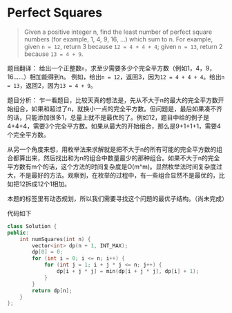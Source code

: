 # Perfect Squares

> Given a positive integer n, find the least number of perfect square numbers (for example, 1, 4, 9, 16, ...) which sum to n.
> For example, given ```n = 12```, return 3 because ```12 = 4 + 4 + 4```; given ```n = 13```, return 2 because ```13 = 4 + 9```.

题目翻译：
给出一个正整数```n```，求至少需要多少个完全平方数（例如1，4，9，16……）相加能得到n。
例如，给出```n = 12```，返回3，因为```12 = 4 + 4 + 4```。给出```n = 13```，返回2，因为```13 = 4 + 9```。

题目分析：
乍一看题目，比较天真的想法是，先从不大于n的最大的完全平方数开始组合，如果和超过了n，就换小一点的完全平方数。但问题是，最后如果凑不齐的话，只能添加很多1，总量上就不是最优的了。例如12，题目中给的例子是4+4+4，需要3个完全平方数。如果从最大的开始组合，那么是9+1+1+1，需要4个完全平方数。

从另一个角度来想，用枚举法来求解就是把不大于n的所有可能的完全平方数的组合都算出来，然后找出和为n的组合中数量最少的那种组合。如果不大于n的完全平方数有m个的话，这个方法的时间复杂度是O(m^m)。显然枚举法时间复杂度过大，不是最好的方法。观察到，在枚举的过程中，有一些组合显然不是最优的，比如把12拆成12个1相加。

本题的标签里有动态规划，所以我们需要寻找这个问题的最优子结构。（尚未完成）

代码如下

```c++
class Solution {
public:
    int numSquares(int n) {
        vector<int> dp(n + 1, INT_MAX);
        dp[0] = 0;
        for (int i = 0; i <= n; i++) {
            for (int j = 1; i + j * j <= n; j++) {
                dp[i + j * j] = min(dp[i + j * j], dp[i] + 1);
            }
        }
        return dp[n];
    }
};
```
